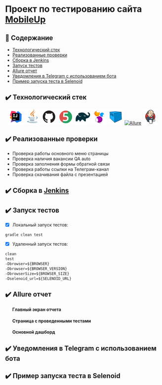 # Проект по тестированию сайта [MobileUp](https://mobileup.ru/)


## :ledger: Содержание
- [Технологический стек](#технологический-стек)
- [Реализованные проверки](#реализованные-проверки)
- [Сборка в Jenkins](#сборка-в-jenkins)
- [Запуск тестов](#запуск-тестов)
- [Allure отчет](#allure-отчет)
- [Уведомления в Telegram с использованием бота](#уведомления-в-telegram-с-использованием-бота)
- [Пример запуска теста в Selenoid](#пример-запуска-теста-в-selenoid)



## :heavy_check_mark: Технологический стек <a name="технологический-стек"></a>
<p align="center">
<a href="https://www.jetbrains.com/idea/"><img src="/images/Intelij_IDEA.svg" width="50" height="50"  alt="IDEA"/></a>
<a href="https://www.java.com/"><img src="/images/Java.svg" width="50" height="50"  alt="Java"/></a>
<a href="https://github.com/"><img src="/images/Github.svg" width="50" height="50"  alt="Github"/></a>
<a href="https://junit.org/junit5/"><img src="/images/JUnit5.svg" width="50" height="50"  alt="JUnit 5"/></a>
<a href="https://gradle.org/"><img src="/images/Gradle.svg" width="50" height="50"  alt="Gradle"/></a>
<a href="https://selenide.org/"><img src="/images/Selenide.svg" width="50" height="50"  alt="Selenide"/></a>
<a href="https://aerokube.com/selenoid/"><img src="/images/Selenoid.svg" width="50" height="50"  alt="Selenoid"/></a>
<a href="https://github.com/allure-framework/allure2"><img src="/images/Allure_EE.svg" width="50" height="50"  alt="Allure"/></a>
<a href="https://www.jenkins.io/"><img src="/images/Jenkins.svg" width="50" height="50"  alt="Jenkins"/></a>
</p>

## :heavy_check_mark: Реализованные проверки <a name="реализованные-проверки"></a>
- Проверка работы основного меню страницы
- Проверка наличия вакансии QA auto
- Проверка заполнения формы обратной связи
- Проверка работы ссылки на Телеграм-канал
- Проверка скачивания файла с презентацией

## :heavy_check_mark: Сборка в [Jenkins](https://jenkins.autotests.cloud/job/012-lenabodrenok-mobileup_tests/) <a name="сборка-в-jenkins"></a>

## :heavy_check_mark: Запуск тестов <a name="запуск-тестов"></a>
- [x] Локальный запуск тестов:
```
gradle clean test
```
- [x] Удаленный запуск тестов:
```
clean
test
-Dbrowser=${BROWSER}
-Dbrowser=${BROWSER_VERSION}
-DbrowserSize=${BROWSER_SIZE}
-Dselenoid_url=${SELENOID_URL}
```

## :heavy_check_mark: Allure отчет <a name="allure-отчет"></a>
#### &nbsp;&nbsp;&nbsp;&nbsp;&nbsp;&nbsp; Главный экран отчета  
#### &nbsp;&nbsp;&nbsp;&nbsp;&nbsp;&nbsp; Страница с проведенными тестами  
#### &nbsp;&nbsp;&nbsp;&nbsp;&nbsp;&nbsp; Основной дашборд  

## :heavy_check_mark: Уведомления в Telegram с использованием бота <a name="уведомления-в-telegram-с-использованием-бота"></a>

## :heavy_check_mark: Пример запуска теста в Selenoid <a name="пример-запуска-теста-в-selenoid"></a>

